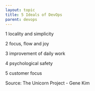 ```yaml
---
layout: topic
title: 5 Ideals of DevOps
parent: devops
---
```


1 locality and simplicity


2 focus, flow and joy


3 improvement of daily work


4 psychological safety


5 customer focus



Source: The Unicorn Project - Gene Kim
